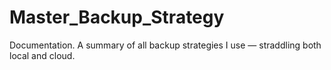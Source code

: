 # Master_Backup_Strategy
Documentation. A summary of all backup strategies I use — straddling both local and cloud. 
